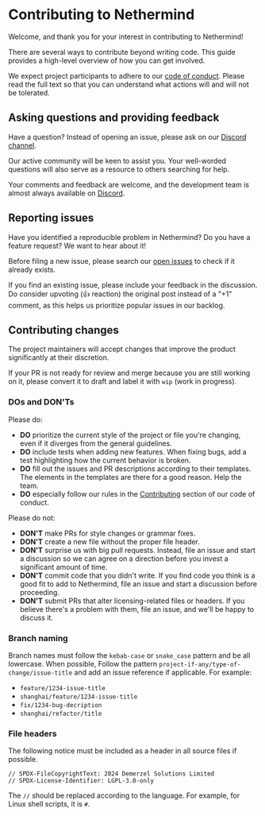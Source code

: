 # Contributing to Nethermind

Welcome, and thank you for your interest in contributing to Nethermind!

There are several ways to contribute beyond writing code. This guide provides a high-level overview of how you can get involved.

We expect project participants to adhere to our [code of conduct](./CODE_OF_CONDUCT.md). Please read the full text so that you can understand what actions will and will not be tolerated.

## Asking questions and providing feedback

Have a question? Instead of opening an issue, please ask on our [Discord channel](https://discord.gg/N6Fhbg9u).

Our active community will be keen to assist you. Your well-worded questions will also serve as a resource to others searching for help.

Your comments and feedback are welcome, and the development team is almost always available on [Discord](https://discord.gg/76ggjqDz).

## Reporting issues

Have you identified a reproducible problem in Nethermind? Do you have a feature request? We want to hear about it!

Before filing a new issue, please search our [open issues](https://github.com/NethermindEth/nethermind/issues) to check if it already exists.

If you find an existing issue, please include your feedback in the discussion. Do consider upvoting (👍 reaction) the original post instead of a "+1" comment, as this helps us prioritize popular issues in our backlog.

## Contributing changes

The project maintainers will accept changes that improve the product significantly at their discretion.

If your PR is not ready for review and merge because you are still working on it, please convert it to draft and label it with `wip` (work in progress).

### DOs and DON'Ts

Please do:

- **DO** prioritize the current style of the project or file you're changing, even if it diverges from the general guidelines.
- **DO** include tests when adding new features. When fixing bugs, add a test highlighting how the current behavior is broken.
- **DO** fill out the issues and PR descriptions according to their templates. The elements in the templates are there for a good reason. Help the team.
- **DO** especially follow our rules in the [Contributing](https://github.com/NethermindEth/nethermind/blob/master/CODE_OF_CONDUCT.md#contributing) section of our code of conduct.

Please do not:

- **DON'T** make PRs for style changes or grammar fixes.
- **DON'T** create a new file without the proper file header.
- **DON'T** surprise us with big pull requests. Instead, file an issue and start a discussion so we can agree on a direction before you invest a significant amount of time.
- **DON'T** commit code that you didn't write. If you find code you think is a good fit to add to Nethermind, file an issue and start a discussion before proceeding.
- **DON'T** submit PRs that alter licensing-related files or headers. If you believe there's a problem with them, file an issue, and we'll be happy to discuss it.

### Branch naming

Branch names must follow the `kebab-case` or `snake_case` pattern and be all lowercase. When possible, Follow the pattern `project-if-any/type-of-change/issue-title` and add an issue reference if applicable. For example:

- `feature/1234-issue-title`
- `shanghai/feature/1234-issue-title`
- `fix/1234-bug-decription`
- `shanghai/refactor/title`

### File headers

The following notice must be included as a header in all source files if possible.

```
// SPDX-FileCopyrightText: 2024 Demerzel Solutions Limited
// SPDX-License-Identifier: LGPL-3.0-only
```

The `//` should be replaced according to the language. For example, for Linux shell scripts, it is `#`.
